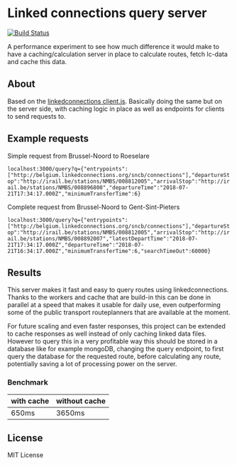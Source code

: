 # Linked connections query server

[![Build Status](https://travis-ci.org/DeMoorJasper/linkedconnections-query-server.svg?branch=master)](https://travis-ci.org/DeMoorJasper/linkedconnections-query-server)

A performance experiment to see how much difference it would make to have a caching/calculation server in place to calculate routes, fetch lc-data and cache this data.

## About

Based on the [linkedconnections client.js](https://github.com/linkedconnections/client.js).
Basically doing the same but on the server side, with caching logic in place as well as endpoints for clients to send requests to.

## Example requests

Simple request from Brussel-Noord to Roeselare

``
localhost:3000/query?q={"entrypoints":["http://belgium.linkedconnections.org/sncb/connections"],"departureStop":"http://irail.be/stations/NMBS/008812005","arrivalStop":"http://irail.be/stations/NMBS/008896800","departureTime":"2018-07-21T17:34:17.000Z","minimumTransferTime":6}
``

Complete request from Brussel-Noord to Gent-Sint-Pieters

``
localhost:3000/query?q={"entrypoints":["http://belgium.linkedconnections.org/sncb/connections"],"departureStop":"http://irail.be/stations/NMBS/008812005","arrivalStop":"http://irail.be/stations/NMBS/008892007","latestDepartTime":"2018-07-21T17:34:17.000Z","departureTime":"2018-07-21T16:34:17.000Z","minimumTransferTime":6,"searchTimeOut":60000}
``

## Results

This server makes it fast and easy to query routes using linkedconnections. Thanks to the workers and cache that are build-in this can be done in parallel at a speed that makes it usable for daily use, even outperforming some of the public transport routeplanners that are available at the moment.

For future scaling and even faster responses, this project can be extended to cache responses as well instead of only caching linked data files. However to query this in a very profitable way this should be stored in a database like for example mongoDB, changing the query endpoint, to first query the database for the requested route, before calculating any route, potentially saving a lot of processing power on the server.

### Benchmark

| with cache | without cache |
|------------|---------------|
| 650ms      | 3650ms        |

## License

MIT License
